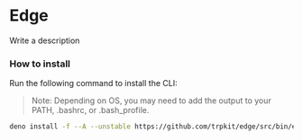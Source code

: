 # Edge

Write a description

### How to install

Run the following command to install the CLI:

> Note: Depending on OS, you may need to add the output to your PATH, .bashrc, or .bash_profile.

```bash
deno install -f --A --unstable https://github.com/trpkit/edge/src/bin/edge.ts
```
